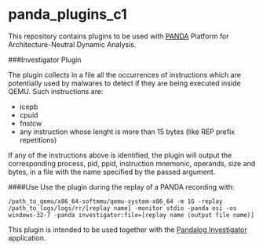 # panda_plugins_c1

This repository contains plugins to be used with [PANDA](https://github.com/moyix/panda) Platform for Architecture-Neutral Dynamic Analysis.

###Investigator Plugin

The plugin collects in a file all the occurrences of instructions which are potentially used by malwares to detect if they are being executed inside QEMU.
Such instructions are:

* icepb 
* cpuid
* fnstcw
* any instruction whose lenght is more than 15 bytes (like REP prefix repetitions)

If any of the instructions above is identified, the plugin will output the corresponding process, pid, ppid, instruction mnemonic, operands, size and bytes, in a file with the name specified by the passed argument.

####Use
Use the plugin during the replay of a PANDA recording with:

    /path_to_qemu/x86_64-softmmu/qemu-system-x86_64 -m 1G -replay /path_to_logs/logs/rr/[replay name] -monitor stdio -panda osi -os windows-32-7 -panda investigator:file=[replay name (output file name)]

This plugin is intended to be used together with the [Pandalog Investigator](https://github.com/ClonedOne/pandalog_investigator) application.
